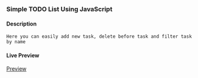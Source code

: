 ### Simple TODO List Using JavaScript

#### Description

    Here you can easily add new task, delete before task and filter task by name

#### Live Preview

<a href="https://rejoyanislam.github.io/simple-todo-list-using-javascript/">Preview</a>

